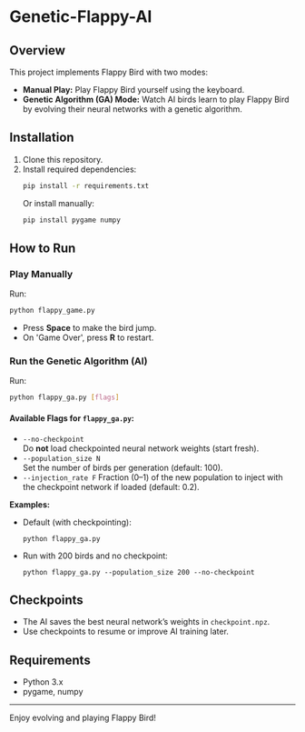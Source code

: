 # Genetic-Flappy-AI

## Overview
This project implements Flappy Bird with two modes:
- **Manual Play:** Play Flappy Bird yourself using the keyboard.
- **Genetic Algorithm (GA) Mode:** Watch AI birds learn to play Flappy Bird by evolving their neural networks with a genetic algorithm.

## Installation
1. Clone this repository.
2. Install required dependencies:
   ```bash
   pip install -r requirements.txt
   ```
   Or install manually:
   ```bash
   pip install pygame numpy
   ```

## How to Run

### Play Manually
Run:
```bash
python flappy_game.py
```
- Press **Space** to make the bird jump.
- On 'Game Over', press **R** to restart.

### Run the Genetic Algorithm (AI)
Run:
```bash
python flappy_ga.py [flags]
```

#### Available Flags for `flappy_ga.py`:
- `--no-checkpoint`      
  Do **not** load checkpointed neural network weights (start fresh).
- `--population_size N`  
  Set the number of birds per generation (default: 100).
- `--injection_rate F`
  Fraction (0–1) of the new population to inject with the checkpoint network if loaded (default: 0.2).

**Examples:**
- Default (with checkpointing):
  ```
  python flappy_ga.py
  ```
- Run with 200 birds and no checkpoint:
  ```
  python flappy_ga.py --population_size 200 --no-checkpoint
  ```

## Checkpoints
- The AI saves the best neural network’s weights in `checkpoint.npz`.
- Use checkpoints to resume or improve AI training later.

## Requirements
- Python 3.x
- pygame, numpy

---
Enjoy evolving and playing Flappy Bird!
